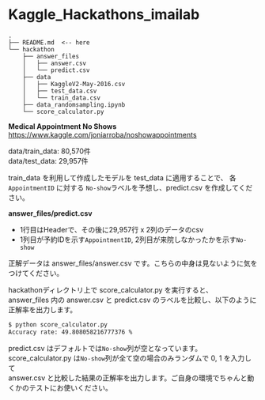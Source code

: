 # Kaggle_Hackathons_imailab
```
.
├── README.md  <-- here
└── hackathon
    ├── answer_files
    │   ├── answer.csv
    │   └── predict.csv
    ├── data
    │   ├── KaggleV2-May-2016.csv
    │   ├── test_data.csv
    │   └── train_data.csv
    ├── data_randomsampling.ipynb
    └── score_calculator.py
```

<b>Medical Appointment No Shows</b><br>
https://www.kaggle.com/joniarroba/noshowappointments

data/train_data: 80,570件<br>
data/test_data: 29,957件<br>

train_data を利用して作成したモデルを test_data に適用することで、
各`AppointmentID` に対する `No-show`ラベルを予想し、predict.csv を作成してください。

<b>answer_files/predict.csv</b>
- 1行目はHeaderで、その後に29,957行 x 2列のデータのcsv
- 1列目が予約IDを示す`AppointmentID`, 2列目が来院しなかったかを示す`No-show`

正解データは answer_files/answer.csv です。こちらの中身は見ないように気をつけてください。

hackathonディレクトリ上で score_calculator.py を実行すると、<br>
answer_files 内の answer.csv と predict.csv のラベルを比較し、以下のように正解率を出力します。

```bash
$ python score_calculator.py
Accuracy rate: 49.808058216777376 %
```

predict.csv はデフォルトでは`No-show`列が空となっています。<br>
score_calculator.py は`No-show`列が全て空の場合のみランダムで 0, 1 を入力して<br>
answer.csv と比較した結果の正解率を出力します。ご自身の環境でちゃんと動くかのテストにお使いください。
